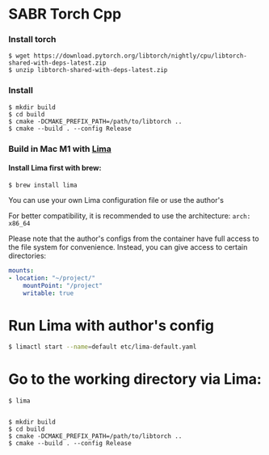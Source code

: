 # SABR Torch Cpp

### Install torch
```shell
$ wget https://download.pytorch.org/libtorch/nightly/cpu/libtorch-shared-with-deps-latest.zip
$ unzip libtorch-shared-with-deps-latest.zip
```
### Install
```shell
$ mkdir build
$ cd build
$ cmake -DCMAKE_PREFIX_PATH=/path/to/libtorch ..
$ cmake --build . --config Release
```
### Build in Mac M1 with [Lima](https://github.com/lima-vm/lima)

#### Install Lima first with brew:
```shell
$ brew install lima
```
You can use your own Lima configuration file or use the author's

For better compatibility, it is recommended to use the architecture: `arch: x86_64`

Please note that the author's configs from the container have full access to the file system for convenience. Instead, you can give access to certain directories:

```yaml
mounts:
- location: "~/project/"
    mountPoint: "/project"
    writable: true
```

# Run Lima with author's config 
```bash 
$ limactl start --name=default etc/lima-default.yaml
```

# Go to the working directory via Lima:

```shell
$ lima
```

```shell

$ mkdir build
$ cd build
$ cmake -DCMAKE_PREFIX_PATH=/path/to/libtorch ..
$ cmake --build . --config Release

```
